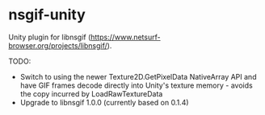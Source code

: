 # nsgif-unity

Unity plugin for libnsgif (https://www.netsurf-browser.org/projects/libnsgif/).

TODO:
* Switch to using the newer Texture2D.GetPixelData NativeArray API and have GIF frames
  decode directly into Unity's texture memory - avoids the copy incurred by LoadRawTextureData
* Upgrade to libnsgif 1.0.0 (currently based on 0.1.4)
